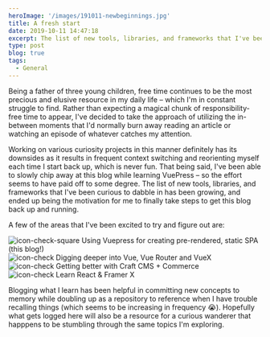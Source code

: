 ```yaml
---
heroImage: '/images/191011-newbeginnings.jpg'
title: A fresh start
date: 2019-10-11 14:47:18
excerpt: The list of new tools, libraries, and frameworks that I've been curious to dabble in has been growing, and ended up being the motivation for me to finally take steps to get this blog back up and running.
type: post
blog: true
tags:
  - General
---
```


Being a father of three young children, free time continues to be the most precious and elusive resource in my daily life – which I'm in constant struggle to find. Rather than expecting a magical chunk of responsibility-free time to appear, I've decided to take the approach of utilizing the in-between moments that I'd normally burn away reading an article or watching an episode of whatever catches my attention.

Working on various curiosity projects in this manner definitely has its downsides as it results in frequent context switching and reorienting myself each time I start back up, which is never fun. That being said, I've been able to slowly chip away at this blog while learning VuePress –  so the effort seems to have paid off to some degree. The list of new tools, libraries, and frameworks that I've been curious to dabble in has been growing, and ended up being the motivation for me to finally take steps to get this blog back up and running.

A few of the areas that I've been excited to try and figure out are:

<span class="md-icon">![icon-check-square](/images/icons/check-square.svg)</span> Using Vuepress for creating pre-rendered, static SPA (this blog!)<br>
<span class="md-icon">![icon-check](/images/icons/square.svg)</span> Digging deeper into Vue, Vue Router and VueX<br>
<span class="md-icon">![icon-check](/images/icons/square.svg)</span> Getting better with Craft CMS + Commerce<br>
<span class="md-icon">![icon-check](/images/icons/square.svg)</span> Learn React & Framer X<br>

Blogging what I learn has been helpful in committing new concepts to memory while doubling up as a repository to reference when I have trouble recalling things (which seems to be increasing in frequency &#128557;). Hopefully what gets logged here will also be a resource for a curious wanderer that happpens to be stumbling through the same topics I'm exploring.